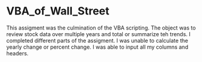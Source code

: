 # VBA_of_Wall_Street

This assigment was the culmination of the VBA scripting.    The object was to review stock data over multiple years and total or summarize teh trends.
I completed different parts of the assigment.  I was unable to calculate the yearly change or percent change.  I was able to input all my columns and headers.

